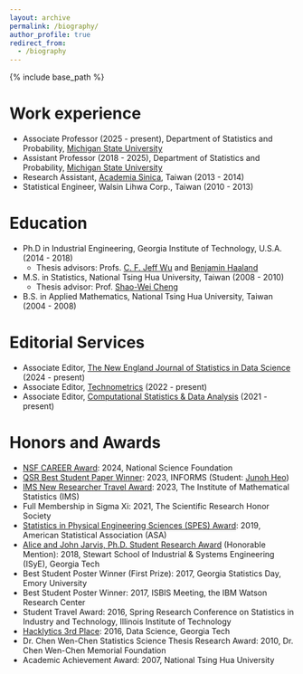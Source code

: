 ```yaml
---
layout: archive
permalink: /biography/
author_profile: true
redirect_from:
  - /biography
---
```


{% include base_path %}

Work experience
======
* Associate Professor (2025 -  present), Department of Statistics and Probability, [Michigan State University](https://stt.natsci.msu.edu/) 
* Assistant Professor (2018 -  2025), Department of Statistics and Probability, [Michigan State University](https://stt.natsci.msu.edu/) 
* Research Assistant, [Academia Sinica](https://www.stat.sinica.edu.tw/eng/), Taiwan (2013 - 2014)
* Statistical Engineer, Walsin Lihwa Corp., Taiwan (2010 - 2013)

Education
======
- Ph.D in Industrial Engineering, Georgia Institute of Technology, U.S.A. (2014 - 2018)
	- Thesis advisors: Profs. [C. F. Jeff Wu](https://www2.isye.gatech.edu/~jeffwu/) and [Benjamin Haaland](https://medicine.utah.edu/faculty/mddetail/u6012617)
- M.S. in Statistics, National Tsing Hua University, Taiwan (2008 - 2010) 
	- Thesis advisor: Prof. [Shao-Wei Cheng](http://www.stat.nthu.edu.tw/~swcheng/index.htm)
- B.S. in Applied Mathematics, National Tsing Hua University, Taiwan (2004 - 2008)

  
Editorial Services
======
* Associate Editor, [The New England Journal of Statistics in Data Science](https://journal.nestat.org/section_pages/engineering_science) (2024 - present)
* Associate Editor, [Technometrics](https://www-tandfonline-com.proxy2.cl.msu.edu/journals/utch20/about-this-journal#editorial-board) (2022 - present)
* Associate Editor, [Computational Statistics & Data Analysis](https://www.sciencedirect.com/journal/computational-statistics-and-data-analysis/about/editorial-board) (2021 - present)


Honors and Awards
======
* [NSF CAREER Award](https://stt.natsci.msu.edu/news/chih-li-sung-receives-nsf-career-award.aspx): 2024, National Science Foundation
* [QSR Best Student Paper Winner](https://www.linkedin.com/posts/informs-quality-statistics-and-reliability-qsr_celebrating-the-winner-of-the-2023-informs-activity-7120983705677963264-_ETw?utm_source=share&utm_medium=member_desktop): 2023, INFORMS (Student: [Junoh Heo](https://heojunoh.github.io/))
* [IMS New Researcher Travel Award](https://imstat.org/2023/04/18/ims-announces-2023-recipients-of-the-new-researcher-travel-awards/): 2023, The Institute of Mathematical Statistics (IMS)
* Full Membership in Sigma Xi: 2021, The Scientific Research Honor Society
* [Statistics in Physical Engineering Sciences (SPES) Award](https://www.amstat.org/your-career/awards/statistics-in-physical-engineering-sciences-award): 2019, American Statistical Association (ASA)
* [Alice and John Jarvis, Ph.D. Student Research Award](https://www.isye.gatech.edu/news/isye-presents-graduate-undergraduate-awards-outstanding-students-1) (Honorable Mention): 2018, Stewart School of Industrial & Systems Engineering (ISyE), Georgia Tech
* Best Student Poster Winner (First Prize): 2017, Georgia Statistics Day, Emory University
* Best Student Poster Winner: 2017, ISBIS Meeting, the IBM Watson Research Center
* Student Travel Award: 2016, Spring Research Conference on Statistics in Industry and Technology, Illinois Institute of Technology
* [Hacklytics 3rd Place](https://atdc.org/atdc-news/atdc-sponsored-hacklytics-competition-winners-named/): 2016, Data Science, Georgia Tech
* Dr. Chen Wen-Chen Statistics Science Thesis Research Award: 2010, Dr. Chen Wen-Chen Memorial Foundation
* Academic Achievement Award: 2007, National Tsing Hua University

